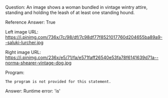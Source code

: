 Question: An image shows a woman bundled in vintage wintry attire, standing and holding the leash of at least one standing hound.

Reference Answer: True

Left image URL: https://i.pinimg.com/736x/7c/98/df/7c98df77f8521017760d204655ba89a9--saluki-lurcher.jpg

Right image URL: https://i.pinimg.com/236x/e5/71/fa/e571faff26540e53fa78f6141639d71a--norma-shearer-vintage-dog.jpg

Program:

```
The program is not provided for this statement.
```
Answer: Runtime error: 'is'

